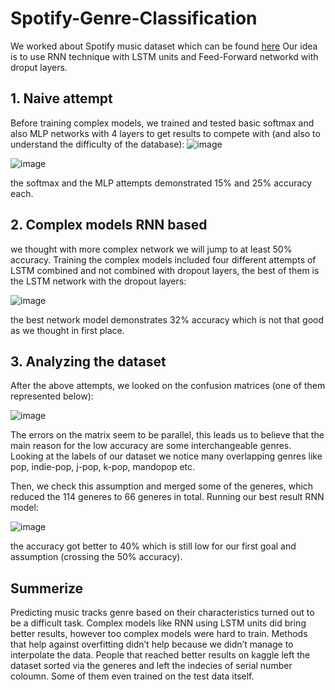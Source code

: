 # Spotify-Genre-Classification

We worked about Spotify music dataset which can be found [here](https://www.kaggle.com/datasets/maharshipandya/-spotify-tracks-dataset/data)
Our idea is to use RNN technique with LSTM units and Feed-Forward networkd with droput layers.

## 1. Naive attempt

Before training complex models, we trained and tested basic softmax and also MLP networks with 4 layers to get results to compete with (and also to understand the difficulty of the database):
![image](https://github.com/oridarshan/Deep-Learning-Genre-Classification/assets/89981387/676dbcfb-fd5b-4ab9-bb77-39ad43e4ae37)

![image](https://github.com/oridarshan/Deep-Learning-Genre-Classification/assets/89981387/09b6cd85-f78b-4a07-aed0-4bb02a94f91f)

the softmax and the MLP attempts demonstrated 15% and 25% accuracy each.

## 2. Complex models RNN based

we thought with more complex network we will jump to at least 50% accuracy. 
Training the complex models included four different attempts of LSTM combined and not combined with dropout layers, the best of them is the LSTM network with the dropout layers:

![image](https://github.com/oridarshan/Deep-Learning-Genre-Classification/assets/89981387/6c94a466-d672-4426-b880-b059b3245fcc)

the best network model demonstrates 32% accuracy which is not that good as we thought in first place.

## 3. Analyzing the dataset
After the above attempts, we looked on the confusion matrices (one of them represented below):

![image](https://github.com/oridarshan/Deep-Learning-Genre-Classification/assets/89981387/09237d46-d6b0-4998-b29b-84b8eddf681a)

The errors on the matrix seem to be parallel, this leads us to believe that the main reason for the low accuracy are some interchangeable genres.
Looking at the labels of our dataset we notice many overlapping genres like pop, indie-pop, j-pop, k-pop, mandopop etc.

Then, we check this assumption and merged some of the generes, which reduced the 114 generes to 66 generes in total.
Running our best result RNN model:

![image](https://github.com/oridarshan/Deep-Learning-Genre-Classification/assets/89981387/7499af03-6c42-4023-ab56-172068b4d08d)

the accuracy got better to 40% which is still low for our first goal and assumption (crossing the 50% accuracy).


## Summerize
Predicting music tracks genre based on their characteristics turned out to be a difficult task.
Complex models like RNN using LSTM units did bring better results, however too complex models were hard to train.
Methods that help against overfitting didn’t help because we didn’t manage to interpolate the data.
People that reached better results on kaggle left the dataset sorted via the generes and left the indecies of serial number coloumn. Some of them even trained on the test data itself. 

